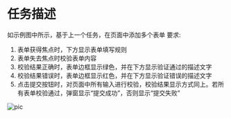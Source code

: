 # 任务描述
如示例图中所示，基于上一个任务，在页面中添加多个表单
要求:
1. 表单获得焦点时，下方显示表单填写规则
2. 表单失去焦点时校验表单内容
3. 校验结果正确时，表单边框显示绿色，并在下方显示验证通过的描述文字
4. 校验结果错误时，表单边框显示红色，并在下方显示验证错误的描述文字
5. 点击提交按钮时，对页面中所有输入进行校验，校验结果显示方式同上。若所有表单校验通过，弹窗显示“提交成功”，否则显示“提交失败”

![pic](http://7xrp04.com1.z0.glb.clouddn.com/task_2_30_1.jpg)